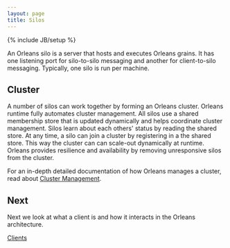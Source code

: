 ```yaml
---
layout: page
title: Silos
---
```

{% include JB/setup %}

An Orleans silo is a server that hosts and executes Orleans grains. It has one listening port for silo-to-silo messaging and another for client-to-silo messaging. Typically, one silo is run per machine.

## Cluster
A number of silos can work together by forming an Orleans cluster. Orleans runtime fully automates cluster management. 
All silos use a shared membership store that is updated dynamically and helps coordinate cluster management.
Silos learn about each others' status by reading the shared store. At any time, a silo can join a cluster by registering in a the shared store. This way the cluster can can scale-out dynamically at runtime.
Orleans provides resilience and availability by removing unresponsive silos from the cluster.

For an in-depth detailed documentation of how Orleans manages a cluster, read about [Cluster Management](/orleans/Runtime-Implementation-Details/Cluster-Management).

## Next
Next we look at what a client is and how it interacts in the Orleans architecture.

[Clients](Clients)
